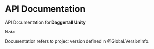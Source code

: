 # API Documentation

API Documentation for **Daggerfall Unity**.

> [!NOTE]
> Documentation refers to project version defined in @Global.VersionInfo.
